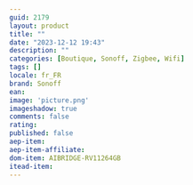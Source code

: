 ```yaml
---
guid: 2179
layout: product 
title: ""
date: "2023-12-12 19:43"
description: ""
categories: [Boutique, Sonoff, Zigbee, Wifi]
tags: []
locale: fr_FR
brand: Sonoff
ean: 
image: 'picture.png'
imageshadow: true
comments: false
rating:  
published: false
aep-item: 
aep-item-affiliate: 
dom-item: AIBRIDGE-RV11264GB
itead-item: 
---
```

